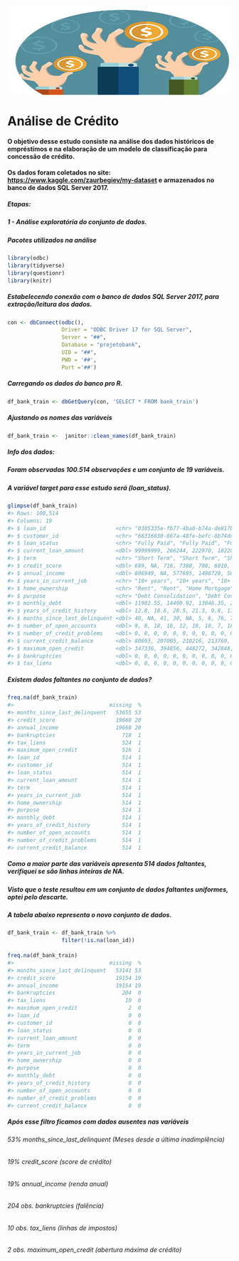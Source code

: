 
<!-- README.md is generated from README.Rmd. Please edit that file -->

<img src="imgs/credito.jpg" width="800" height="200" />

# Análise de Crédito

<!-- badges: start -->
<!-- badges: end -->

#### O objetivo desse estudo consiste na análise dos dados históricos de empréstimos e na elaboração de um modelo de classificação para concessão de crédito.

#### Os dados foram coletados no site: <https://www.kaggle.com/zaurbegiev/my-dataset> e armazenados no banco de dados SQL Server 2017.

##### Etapas:

##### 1 - Análise exploratória do conjunto de dados.

##### Pacotes utilizados na análise

``` r
library(odbc)
library(tidyverse)
library(questionr)
library(knitr)
```

##### Estabelecendo conexão com o banco de dados SQL Server 2017, para extração/leitura dos dados.

``` r
con <- dbConnect(odbc(),
                 Driver = "ODBC Driver 17 for SQL Server",
                 Server = "##",
                 Database = "projetobank",
                 UID = "##",
                 PWD = '##',
                 Port ='##')
```

##### Carregando os dados do banco pro R.

``` r
df_bank_train <- dbGetQuery(con, 'SELECT * FROM bank_train')
```

##### Ajustando os nomes das variáveis

``` r
df_bank_train <-  janitor::clean_names(df_bank_train)
```

##### Info dos dados:

##### Foram observadas 100.514 observações e um conjunto de 19 variáveis.

##### A variável target para esse estudo será (loan\_status).

``` r
glimpse(df_bank_train)
#> Rows: 100,514
#> Columns: 19
#> $ loan_id                      <chr> "0305335e-fb77-4ba0-b74a-de817b2fe445", "~
#> $ customer_id                  <chr> "66316030-867a-48fe-befc-8b74dc359582", "~
#> $ loan_status                  <chr> "Fully Paid", "Fully Paid", "Fully Paid",~
#> $ current_loan_amount          <dbl> 99999999, 266244, 222970, 182204, 196526,~
#> $ term                         <chr> "Short Term", "Short Term", "Short Term",~
#> $ credit_score                 <dbl> 699, NA, 716, 7380, 708, 6010, NA, NA, 71~
#> $ annual_income                <dbl> 806949, NA, 577695, 1498720, 565725, 1974~
#> $ years_in_current_job         <chr> "10+ years", "10+ years", "10+ years", "3~
#> $ home_ownership               <chr> "Rent", "Rent", "Home Mortgage", "Rent", ~
#> $ purpose                      <chr> "Debt Consolidation", "Debt Consolidation~
#> $ monthly_debt                 <dbl> 11902.55, 14490.92, 13046.35, 20232.72, 9~
#> $ years_of_credit_history      <dbl> 12.8, 18.6, 20.5, 21.3, 9.8, 17.6, 9.5, 1~
#> $ months_since_last_delinquent <dbl> 40, NA, 41, 30, NA, 5, 6, 76, 7, 17, NA, ~
#> $ number_of_open_accounts      <dbl> 9, 8, 18, 10, 12, 10, 10, 7, 18, 6, 12, 1~
#> $ number_of_credit_problems    <dbl> 0, 0, 0, 0, 0, 0, 0, 0, 0, 0, 0, 0, 0, 1,~
#> $ current_credit_balance       <dbl> 80693, 207005, 210216, 213769, 113905, 21~
#> $ maximum_open_credit          <dbl> 347336, 394856, 448272, 342848, 181170, 2~
#> $ bankruptcies                 <dbl> 0, 0, 0, 0, 0, 0, 0, 0, 0, 0, 0, 0, 0, 1,~
#> $ tax_liens                    <dbl> 0, 0, 0, 0, 0, 0, 0, 0, 0, 0, 0, 0, 0, 0,~
```

##### Existem dados faltantes no conjunto de dados?

``` r
freq.na(df_bank_train)
#>                              missing  %
#> months_since_last_delinquent   53655 53
#> credit_score                   19668 20
#> annual_income                  19668 20
#> bankruptcies                     718  1
#> tax_liens                        524  1
#> maximum_open_credit              516  1
#> loan_id                          514  1
#> customer_id                      514  1
#> loan_status                      514  1
#> current_loan_amount              514  1
#> term                             514  1
#> years_in_current_job             514  1
#> home_ownership                   514  1
#> purpose                          514  1
#> monthly_debt                     514  1
#> years_of_credit_history          514  1
#> number_of_open_accounts          514  1
#> number_of_credit_problems        514  1
#> current_credit_balance           514  1
```

##### Como a maior parte das variáveis apresenta 514 dados faltantes, verifiquei se são linhas inteiras de NA.

##### Visto que o teste resultou em um conjunto de dados faltantes uniformes, optei pelo descarte.

##### A tabela abaixo representa o novo conjunto de dados.

``` r
df_bank_train <- df_bank_train %>% 
                 filter(!is.na(loan_id))

freq.na(df_bank_train)
#>                              missing  %
#> months_since_last_delinquent   53141 53
#> credit_score                   19154 19
#> annual_income                  19154 19
#> bankruptcies                     204  0
#> tax_liens                         10  0
#> maximum_open_credit                2  0
#> loan_id                            0  0
#> customer_id                        0  0
#> loan_status                        0  0
#> current_loan_amount                0  0
#> term                               0  0
#> years_in_current_job               0  0
#> home_ownership                     0  0
#> purpose                            0  0
#> monthly_debt                       0  0
#> years_of_credit_history            0  0
#> number_of_open_accounts            0  0
#> number_of_credit_problems          0  0
#> current_credit_balance             0  0
```

##### Após esse filtro ficamos com dados ausentes nas variáveis

###### 53% months\_since\_last\_delinquent (Meses desde a última inadimplência)

###### 19% credit\_score (score de crédito)

###### 19% annual\_income (renda anual)

###### 204 obs. bankruptcies (falência)

###### 10 obs. tax\_liens (linhas de impostos)

###### 2 obs. maximum\_open\_credit (abertura máxima de crédito)
